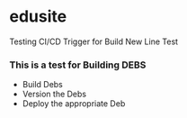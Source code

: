 # edusite
Testing CI/CD
Trigger for Build
New Line Test

### This is a test for Building DEBS ###
 - Build Debs
 - Version the Debs
 - Deploy the appropriate Deb
